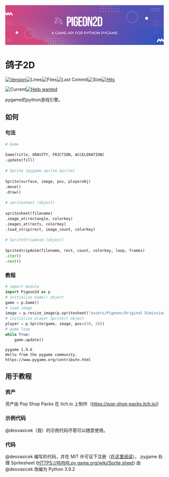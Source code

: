 <center><img src="Pigeon2d.png"></center>

# 鸽子2D

[![Version](https://img.shields.io/pypi/v/Pigeon2D)](https://pypi.org/project/Pigeon2D/)![Lines](https://img.shields.io/tokei/lines/github/desvasicek/Pigeon2D)![Files](https://img.shields.io/github/directory-file-count/desvasicek/Pigeon2D)![Last Commit](https://img.shields.io/github/last-commit/desvasicek/Pigeon2D)![Size](https://img.shields.io/github/languages/code-size/desvasicek/Pigeon2D)[![Hits](https://hits.sh/github.com/desvasicek/Pigeon2D/hits.svg)](https://github.com/desvasicek/Pigeon2D)

![Current](https://img.shields.io/badge/currently-in%20progress-red)[![Help wanted](https://img.shields.io/badge/-help--wanted-yellow)](https://github.com/desvasicek/Pigeon2D/pulls)

pygame的python游戏引擎。

## 如何

### 句法

```python
# Game

Game(title, GRAVITY, FRICTION, ACCELERATION)
.update(fill)

# Sprite (pygame.sprite.Sprite)

Sprite(surface, image, pos, playerobj)
.move()
.draw()

# spritesheet (object)

spritesheet(filename)
.image_at(rectangle, colorkey)
.images_at(rects, colorkey)
.load_strip(rect, image_count, colorkey)

# SpriteStripAnim (object)

SpriteStripAnim(filename, rect, count, colorkey, loop, frames)
.iter()
.next()

```

### 教程

```python
# import module
import Pigeon2d as p
# initialize Game() object
game = p.Game()
# load image
image = p.resize_image(p.spritesheet("assets/Pigeons/Original Diminsions/Pigeon Sprite Sheet.png").image_at((0, 16, 16, 16)))
# initialize player Sprite() object
player = p.Sprite(game, image, pos=(20, 20))
# game loop
while True:
    game.update()

```

    pygame 1.9.6
    Hello from the pygame community. https://www.pygame.org/contribute.html

## 用于教程

### 资产

资产由 Pop Shop Packs 在 itch.io 上制作（<https://pop-shop-packs.itch.io/>)

### 示例代码

@desvasicek（我）的示例代码尽管可以随意使用。

### 代码

@desvasicek 编写的代码，并在 MIT 许可证下注册（[在这里阅读](https://github.com/desvasicek/Pigeon2D/blob/main/LICENSE)）。
pygame 处理 Spritesheet ([HTTPS://呜呜呜.py game.org/wiki/Sprite sheet](https://www.pygame.org/wiki/Spritesheet)) 由@desvasicek 改编为 Python 3.9.2
